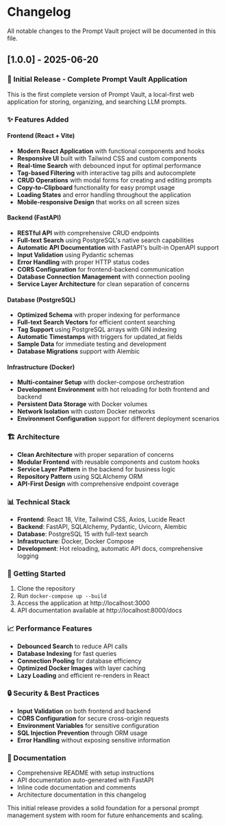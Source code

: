 # Changelog

All notable changes to the Prompt Vault project will be documented in this file.

## [1.0.0] - 2025-06-20

### 🎉 Initial Release - Complete Prompt Vault Application

This is the first complete version of Prompt Vault, a local-first web application for storing, organizing, and searching LLM prompts.

### ✨ Features Added

#### Frontend (React + Vite)
- **Modern React Application** with functional components and hooks
- **Responsive UI** built with Tailwind CSS and custom components
- **Real-time Search** with debounced input for optimal performance
- **Tag-based Filtering** with interactive tag pills and autocomplete
- **CRUD Operations** with modal forms for creating and editing prompts
- **Copy-to-Clipboard** functionality for easy prompt usage
- **Loading States** and error handling throughout the application
- **Mobile-responsive Design** that works on all screen sizes

#### Backend (FastAPI)
- **RESTful API** with comprehensive CRUD endpoints
- **Full-text Search** using PostgreSQL's native search capabilities
- **Automatic API Documentation** with FastAPI's built-in OpenAPI support
- **Input Validation** using Pydantic schemas
- **Error Handling** with proper HTTP status codes
- **CORS Configuration** for frontend-backend communication
- **Database Connection Management** with connection pooling
- **Service Layer Architecture** for clean separation of concerns

#### Database (PostgreSQL)
- **Optimized Schema** with proper indexing for performance
- **Full-text Search Vectors** for efficient content searching
- **Tag Support** using PostgreSQL arrays with GIN indexing
- **Automatic Timestamps** with triggers for updated_at fields
- **Sample Data** for immediate testing and development
- **Database Migrations** support with Alembic

#### Infrastructure (Docker)
- **Multi-container Setup** with docker-compose orchestration
- **Development Environment** with hot reloading for both frontend and backend
- **Persistent Data Storage** with Docker volumes
- **Network Isolation** with custom Docker networks
- **Environment Configuration** support for different deployment scenarios

### 🏗️ Architecture

- **Clean Architecture** with proper separation of concerns
- **Modular Frontend** with reusable components and custom hooks
- **Service Layer Pattern** in the backend for business logic
- **Repository Pattern** using SQLAlchemy ORM
- **API-First Design** with comprehensive endpoint coverage

### 📊 Technical Stack

- **Frontend**: React 18, Vite, Tailwind CSS, Axios, Lucide React
- **Backend**: FastAPI, SQLAlchemy, Pydantic, Uvicorn, Alembic
- **Database**: PostgreSQL 15 with full-text search
- **Infrastructure**: Docker, Docker Compose
- **Development**: Hot reloading, automatic API docs, comprehensive logging

### 🚀 Getting Started

1. Clone the repository
2. Run `docker-compose up --build`
3. Access the application at http://localhost:3000
4. API documentation available at http://localhost:8000/docs

### 📈 Performance Features

- **Debounced Search** to reduce API calls
- **Database Indexing** for fast queries
- **Connection Pooling** for database efficiency
- **Optimized Docker Images** with layer caching
- **Lazy Loading** and efficient re-renders in React

### 🔒 Security & Best Practices

- **Input Validation** on both frontend and backend
- **CORS Configuration** for secure cross-origin requests
- **Environment Variables** for sensitive configuration
- **SQL Injection Prevention** through ORM usage
- **Error Handling** without exposing sensitive information

### 📝 Documentation

- Comprehensive README with setup instructions
- API documentation auto-generated with FastAPI
- Inline code documentation and comments
- Architecture documentation in this changelog

This initial release provides a solid foundation for a personal prompt management system with room for future enhancements and scaling. 